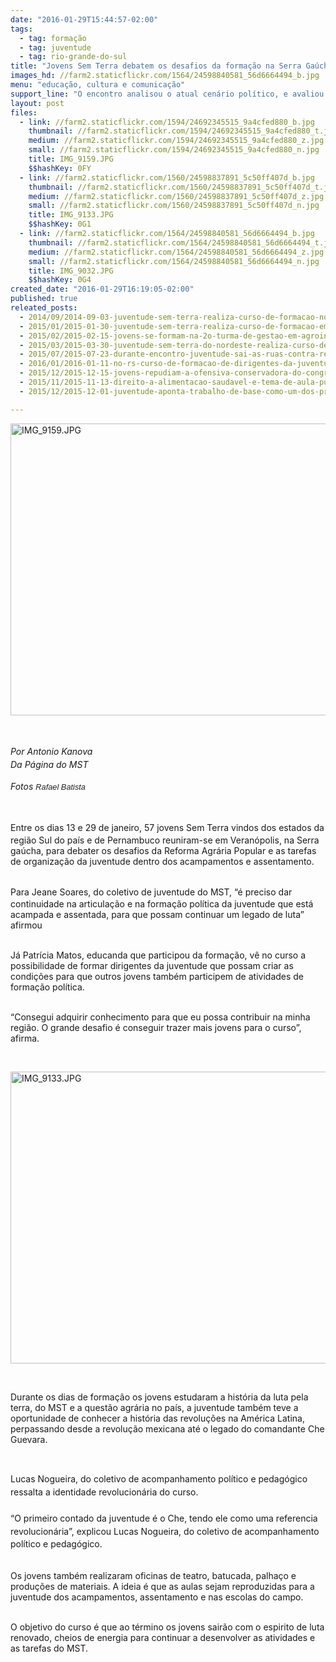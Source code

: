 ```yaml
---
date: "2016-01-29T15:44:57-02:00"
tags:
  - tag: formação
  - tag: juventude
  - tag: rio-grande-do-sul
title: "Jovens Sem Terra debatem os desafios da formação na Serra Gaúcha "
images_hd: //farm2.staticflickr.com/1564/24598840581_56d6664494_b.jpg
menu: "educação, cultura e comunicação"
support_line: "O encontro analisou o atual cenário político, e avaliou os desafios apresentados para o próximo período."
layout: post
files:
  - link: //farm2.staticflickr.com/1594/24692345515_9a4cfed880_b.jpg
    thumbnail: //farm2.staticflickr.com/1594/24692345515_9a4cfed880_t.jpg
    medium: //farm2.staticflickr.com/1594/24692345515_9a4cfed880_z.jpg
    small: //farm2.staticflickr.com/1594/24692345515_9a4cfed880_n.jpg
    title: IMG_9159.JPG
    $$hashKey: 0FY
  - link: //farm2.staticflickr.com/1560/24598837891_5c50ff407d_b.jpg
    thumbnail: //farm2.staticflickr.com/1560/24598837891_5c50ff407d_t.jpg
    medium: //farm2.staticflickr.com/1560/24598837891_5c50ff407d_z.jpg
    small: //farm2.staticflickr.com/1560/24598837891_5c50ff407d_n.jpg
    title: IMG_9133.JPG
    $$hashKey: 0G1
  - link: //farm2.staticflickr.com/1564/24598840581_56d6664494_b.jpg
    thumbnail: //farm2.staticflickr.com/1564/24598840581_56d6664494_t.jpg
    medium: //farm2.staticflickr.com/1564/24598840581_56d6664494_z.jpg
    small: //farm2.staticflickr.com/1564/24598840581_56d6664494_n.jpg
    title: IMG_9032.JPG
    $$hashKey: 0G4
created_date: "2016-01-29T16:19:05-02:00"
published: true
releated_posts:
  - 2014/09/2014-09-03-juventude-sem-terra-realiza-curso-de-formacao-no-rio-grande-do-sul.md
  - 2015/01/2015-01-30-juventude-sem-terra-realiza-curso-de-formacao-em-veranopolis.md
  - 2015/02/2015-02-15-jovens-se-formam-na-2o-turma-de-gestao-em-agroindustria.md
  - 2015/03/2015-03-30-juventude-sem-terra-do-nordeste-realiza-curso-de-formacao-politica.md
  - 2015/07/2015-07-23-durante-encontro-juventude-sai-as-ruas-contra-reducao-da-maioridade-penal.md
  - 2016/01/2016-01-11-no-rs-curso-de-formacao-de-dirigentes-da-juventude-chega-a-sua-6a-edicao.md
  - 2015/12/2015-12-15-jovens-repudiam-a-ofensiva-conservadora-do-congresso.md
  - 2015/11/2015-11-13-direito-a-alimentacao-saudavel-e-tema-de-aula-publica-em-porto-alegre.md
  - 2015/12/2015-12-01-juventude-aponta-trabalho-de-base-como-um-dos-principais-desafios-o-proximo-periodo.md

---
```

<p><img alt="IMG_9159.JPG" height="467" src="//farm2.staticflickr.com/1594/24692345515_9a4cfed880_b.jpg" width="700" /></p>

<p style="line-height: 20.8px;">&nbsp;</p>

<p style="line-height: 20.8px;"><em>Por Antonio Kanova<br />
Da P&aacute;gina do MST</em></p>

<p style="line-height: 20.8px;"><em>Fotos&nbsp;<span style="color: rgb(34, 34, 34); font-family: arial, sans-serif; font-size: 12.8px; line-height: normal;">Rafael Batista</span></em></p>

<p>&nbsp;</p>

<p><span style="line-height: 20.8px;">Entre os dias 13 e 29 de janeiro,&nbsp;</span>57 jovens Sem Terra&nbsp;vindos&nbsp;dos estados da regi&atilde;o Sul do pa&iacute;s e de&nbsp;Pernambuco reuniram-se em Veran&oacute;polis, na Serra ga&uacute;cha, para debater os desafios da Reforma Agr&aacute;ria Popular e&nbsp;as tarefas de organiza&ccedil;&atilde;o da juventude&nbsp;dentro dos acampamentos e assentamento.&nbsp;</p>

<p><br />
<span style="line-height: 20.8px;">Para Jeane Soares, do coletivo de juventude&nbsp;do MST,&nbsp;</span>&ldquo;&eacute;&nbsp;preciso dar continuidade na articula&ccedil;&atilde;o e na forma&ccedil;&atilde;o pol&iacute;tica da juventude que est&aacute; acampada e assentada, para que possam continuar um legado de luta&rdquo; afirmou&nbsp;</p>

<p><br />
J&aacute; Patr&iacute;cia Matos, educanda que participou da forma&ccedil;&atilde;o, v&ecirc; no curso a possibilidade de formar dirigentes da juventude que possam criar as condi&ccedil;&otilde;es para que outros jovens tamb&eacute;m participem de atividades de forma&ccedil;&atilde;o pol&iacute;tica.&nbsp;</p>

<p><br />
&ldquo;Consegui adquirir conhecimento para que eu possa contribuir na minha regi&atilde;o. O grande desafio &eacute; conseguir trazer mais jovens para o curso&rdquo;, afirma.</p>

<p>&nbsp;</p>

<p><img alt="IMG_9133.JPG" height="467" src="//farm2.staticflickr.com/1560/24598837891_5c50ff407d_b.jpg" width="700" /></p>

<p>&nbsp;</p>

<p>Durante os dias de forma&ccedil;&atilde;o os jovens estudaram a&nbsp;hist&oacute;ria da luta pela terra,&nbsp;do MST e&nbsp;a quest&atilde;o agr&aacute;ria no pa&iacute;s, a juventude tamb&eacute;m teve a oportunidade de conhecer a hist&oacute;ria das revolu&ccedil;&otilde;es na Am&eacute;rica Latina, perpassando desde a revolu&ccedil;&atilde;o mexicana at&eacute; o legado do comandante Che Guevara.&nbsp;</p>

<p>&nbsp;</p>

<p style="line-height: 20.8px;">Lucas Nogueira, do coletivo de acompanhamento pol&iacute;tico e pedag&oacute;gico ressalta a identidade revolucion&aacute;ria do curso. &nbsp;<br />
<br />
&ldquo;O primeiro contado da juventude &eacute; o Che, tendo ele como uma referencia revolucion&aacute;ria&rdquo;, explicou Lucas Nogueira, do coletivo de acompanhamento pol&iacute;tico e pedag&oacute;gico.&nbsp;</p>

<p><br />
Os jovens tamb&eacute;m realizaram oficinas de teatro, batucada, palha&ccedil;o e produ&ccedil;&otilde;es de materiais. A ideia &eacute; que as aulas&nbsp;sejam reproduzidas para a juventude dos acampamentos, assentamento e nas escolas do campo.&nbsp;</p>

<p><br />
O objetivo do curso &eacute; que ao&nbsp;t&eacute;rmino&nbsp;os jovens sair&atilde;o com o espirito de luta renovado, cheios de energia para continuar a desenvolver as atividades e as tarefas do MST.&nbsp;</p>

<p>&nbsp;</p>
